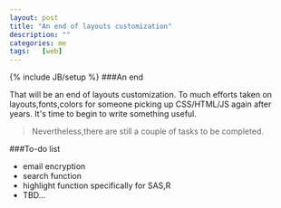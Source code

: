```yaml
---
layout: post
title: "An end of layouts customization"
description: ""
categories: me
tags:   [web]
---
```

{% include JB/setup %}
###An end 

That will be an end of layouts customization. To much efforts taken on layouts,fonts,colors for someone picking up CSS/HTML/JS again after years. It's time to begin to write something useful.

> Nevertheless,there are still a couple of tasks to be completed.

###To-do list

* email encryption
* search function
* highlight function specifically for SAS,R
* TBD...
